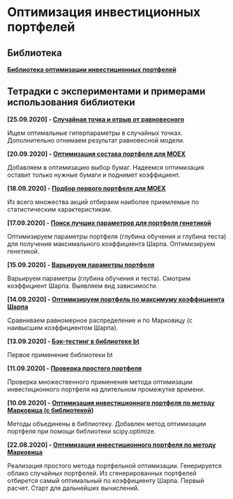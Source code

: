 # Оптимизация инвестиционных портфелей

## Библиотека

**[Библиотека оптимизации инвестиционных портфелей ](portfOptim)**

## Тетрадки с экспериментами и примерами использования библиотеки

**[25.09.2020] - [Случайная точка и отрыв от равновесного](%D1%81%D0%BB%D1%83%D1%87%D0%B0%D0%B9%D0%BD%D0%B0%D1%8F_%D1%82%D0%BE%D1%87%D0%BA%D0%B0_%D0%B8_%D0%BE%D1%82%D1%80%D1%8B%D0%B2_%D0%BE%D1%82_%D1%80%D0%B0%D0%B2%D0%BD%D0%BE%D0%B2%D0%B5%D1%81%D0%BD%D0%BE%D0%B3%D0%BE.ipynb)**

Ищем оптимальные гиперпараметры в случайных точках. Дополнительно отнимаем результат равновесной модели.

**[20.09.2020] - [Оптимизация состава портфеля для MOEX](%D0%9E%D0%BF%D1%82%D0%B8%D0%BC%D0%B8%D0%B7%D0%B0%D1%86%D0%B8%D1%8F_%D1%81%D0%BE%D1%81%D1%82%D0%B0%D0%B2%D0%B0_%D0%BF%D0%BE%D1%80%D1%82%D1%84%D0%B5%D0%BB%D1%8F_%D0%B4%D0%BB%D1%8F_MOEX.ipynb)**

Добавляем в оптимизацию выбор бумаг. Надеемся оптимизация оставит только нужные бумаги и поднимет коэффициент.

**[18.09.2020] - [Подбор первого портфеля для MOEX](%D0%9F%D0%BE%D0%B4%D0%B1%D0%BE%D1%80_%D0%BF%D0%B5%D1%80%D0%B2%D0%BE%D0%B3%D0%BE_%D0%BF%D0%BE%D1%80%D1%82%D1%84%D0%B5%D0%BB%D1%8F_%D0%B4%D0%BB%D1%8F_MOEX.ipynb)**

Из всего множества акций отбираем наиболее приемлемые по статистическим характеристикам.

**[17.09.2020] - [Поиск лучших параметров для портфеля генетикой](%D0%9F%D0%BE%D0%B8%D1%81%D0%BA_%D0%BB%D1%83%D1%87%D1%88%D0%B8%D1%85_%D0%BF%D0%B0%D1%80%D0%B0%D0%BC%D0%B5%D1%82%D1%80%D0%BE%D0%B2_%D0%B4%D0%BB%D1%8F_%D0%BF%D0%BE%D1%80%D1%82%D1%84%D0%B5%D0%BB%D1%8F_%D0%B3%D0%B5%D0%BD%D0%B5%D1%82%D0%B8%D0%BA%D0%BE%D0%B9.ipynb)**

Оптимизируем параметры портфеля (глубина обучения и глубина теста) для получения максимального коэффициента Шарпа. Оптимизируем генетикой.

**[15.09.2020] - [Варьируем параметры портфеля](%D0%92%D0%B0%D1%80%D1%8C%D0%B8%D1%80%D1%83%D0%B5%D0%BC_%D0%BF%D0%B0%D1%80%D0%B0%D0%BC%D0%B5%D1%82%D1%80%D1%8B_%D0%BF%D0%BE%D1%80%D1%82%D1%84%D0%B5%D0%BB%D1%8F.ipynb)**

Варьируем параметры (глубина обучения и теста). Смотрим коэффициент Шарпа. Выявляем вид зависимости.

**[14.09.2020] - [Оптимизируем портфель по максимуму коэффициента Шарпа](%D0%9E%D0%BF%D1%82%D0%B8%D0%BC%D0%B8%D0%B7%D0%B8%D1%80%D1%83%D0%B5%D0%BC_%D0%BF%D0%BE%D1%80%D1%82%D1%84%D0%B5%D0%BB%D1%8C_%D0%BF%D0%BE_%D0%BC%D0%B0%D0%BA%D1%81%D0%B8%D0%BC%D1%83%D0%BC_%D0%BA%D0%BE%D1%8D%D1%84%D1%84%D0%B8%D1%86%D0%B8%D0%B5%D0%BD%D1%82%D0%B0_%D0%A8%D0%B0%D1%80%D0%BF%D0%B0.ipynb)**

Сравниваем равномерное распределение и по Марковицу (с наивысшим коэффициентом Шарпа).

**[13.09.2020] - [Бэк-тестинг в библиотеке bt](bt_starting.ipynb)**

Первое применение библиотеки bt

**[11.09.2020] - [Проверка простого портфеля](%D0%BF%D1%80%D0%BE%D0%B2%D0%B5%D1%80%D0%BA%D0%B0_%D0%BF%D1%80%D0%BE%D1%81%D1%82%D0%BE%D0%B3%D0%BE_%D0%BF%D0%BE%D1%80%D1%82%D1%84%D0%B5%D0%BB%D1%8F.ipynb)**

 Проверка множественного применения метода оптимизации инвестиционного портфеля на длительном промежутке времени.

**[10.09.2020] - [Оптимизация инвестиционного портфеля по методу Марковица (с библиотекой)](%D0%BF%D1%80%D0%BE%D1%81%D1%82%D0%BE%D0%B9_%D0%BF%D0%BE%D1%80%D1%82%D1%84%D0%B5%D0%BB%D1%8C_(%D1%81_%D0%B1%D0%B8%D0%B1%D0%BB%D0%B8%D0%BE%D1%82%D0%B5%D0%BA%D0%BE%D0%B9).ipynb)**

Методы объединены в библиотеку. Добавлен метод оптимизации портфеля при помощи библиотеки scipy.optimize.


**[22.08.2020] - [Оптимизация инвестиционного портфеля по методу Марковица](%D0%BF%D1%80%D0%BE%D1%81%D1%82%D0%BE%D0%B9_%D0%BF%D0%BE%D1%80%D1%82%D1%84%D0%B5%D0%BB%D1%8C.ipynb)**

Реализация простого метода портфельной оптимизации. Генерируется облако случайных портфелей. Из сгенерированных портфелей отбирется самый оптимальный по коэффициенту Шарпа. Первый расчет. Старт для дальнейших вычислений.
